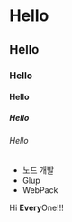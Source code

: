# Hello
## Hello
### Hello
#### Hello
##### Hello
###### Hello

- 노드 개발
- Glup
- WebPack

Hi **Every**One!!!
